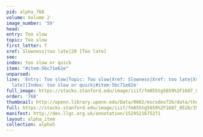 ```yaml
---
pid: alpha_768
volume: Volume 2
image_number: '59'
head: 
entry: Too slow
topic: Too slow
first_letter: T
xref: Slowness|too late|20 [Too late]
see: 
index: too slow or quick
item: "#item-5bc71e62e"
unparsed: 
line: 'Entry: Too slow|Topic: Too slow|Xref: Slowness|Xref: too late|Xref: 20 [Too
  late]|Index: too slow or quick|#item-5bc71e62e'
full_image: https://stacks.stanford.edu/image/iiif/fm855tg5659%2F1607_0526/full/full/0/default.jpg
order: '768'
thumbnail: http://openn.library.upenn.edu/Data/0002/mscodex726/data/thumb/1607_0526_thumb.jpg
full: https://stacks.stanford.edu/image/iiif/fm855tg5659%2F1607_0526/352,3477,3009,201/full/0/default.jpg
manifest: http://dev.llgc.org.uk/annotation/1529521675271
layout: alpha_item
collection: alpha5
---
```

